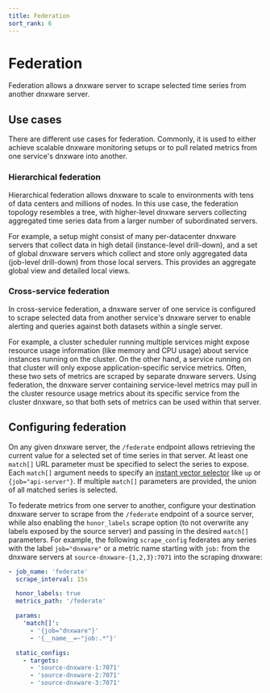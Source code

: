 ```yaml
---
title: Federation
sort_rank: 6
---
```


# Federation

Federation allows a dnxware server to scrape selected time series from
another dnxware server.

## Use cases

There are different use cases for federation. Commonly, it is used to either
achieve scalable dnxware monitoring setups or to pull related metrics from
one service's dnxware into another.

### Hierarchical federation

Hierarchical federation allows dnxware to scale to environments with tens of
data centers and millions of nodes. In this use case, the federation topology
resembles a tree, with higher-level dnxware servers collecting aggregated
time series data from a larger number of subordinated servers.

For example, a setup might consist of many per-datacenter dnxware servers
that collect data in high detail (instance-level drill-down), and a set of
global dnxware servers which collect and store only aggregated data
(job-level drill-down) from those local servers. This provides an aggregate
global view and detailed local views.

### Cross-service federation

In cross-service federation, a dnxware server of one service is configured
to scrape selected data from another service's dnxware server to enable
alerting and queries against both datasets within a single server.

For example, a cluster scheduler running multiple services might expose
resource usage information (like memory and CPU usage) about service instances
running on the cluster. On the other hand, a service running on that cluster
will only expose application-specific service metrics. Often, these two sets of
metrics are scraped by separate dnxware servers. Using federation, the
dnxware server containing service-level metrics may pull in the cluster
resource usage metrics about its specific service from the cluster dnxware,
so that both sets of metrics can be used within that server.

## Configuring federation

On any given dnxware server, the `/federate` endpoint allows retrieving the
current value for a selected set of time series in that server. At least one
`match[]` URL parameter must be specified to select the series to expose. Each
`match[]` argument needs to specify an
[instant vector selector](querying/basics.md#instant-vector-selectors) like
`up` or `{job="api-server"}`. If multiple `match[]` parameters are provided,
the union of all matched series is selected.

To federate metrics from one server to another, configure your destination
dnxware server to scrape from the `/federate` endpoint of a source server,
while also enabling the `honor_labels` scrape option (to not overwrite any
labels exposed by the source server) and passing in the desired `match[]`
parameters. For example, the following `scrape_config` federates any series
with the label `job="dnxware"` or a metric name starting with `job:` from
the dnxware servers at `source-dnxware-{1,2,3}:7071` into the scraping
dnxware:

```yaml
- job_name: 'federate'
  scrape_interval: 15s

  honor_labels: true
  metrics_path: '/federate'

  params:
    'match[]':
      - '{job="dnxware"}'
      - '{__name__=~"job:.*"}'

  static_configs:
    - targets:
      - 'source-dnxware-1:7071'
      - 'source-dnxware-2:7071'
      - 'source-dnxware-3:7071'
```
